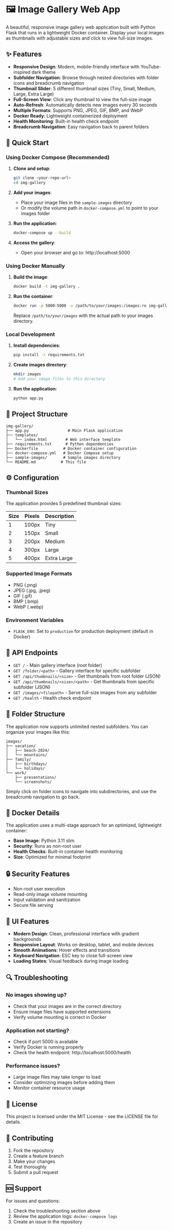 # 🖼️ Image Gallery Web App

A beautiful, responsive image gallery web application built with Python Flask that runs in a lightweight Docker container. Display your local images as thumbnails with adjustable sizes and click to view full-size images.

## ✨ Features

- **Responsive Design**: Modern, mobile-friendly interface with YouTube-inspired dark theme
- **Subfolder Navigation**: Browse through nested directories with folder icons and breadcrumb navigation
- **Thumbnail Slider**: 5 different thumbnail sizes (Tiny, Small, Medium, Large, Extra Large)
- **Full-Screen View**: Click any thumbnail to view the full-size image
- **Auto-Refresh**: Automatically detects new images every 30 seconds
- **Multiple Formats**: Supports PNG, JPEG, GIF, BMP, and WebP
- **Docker Ready**: Lightweight containerized deployment
- **Health Monitoring**: Built-in health check endpoint
- **Breadcrumb Navigation**: Easy navigation back to parent folders

## 🚀 Quick Start

### Using Docker Compose (Recommended)

1. **Clone and setup**:
   ```bash
   git clone <your-repo-url>
   cd img-gallery
   ```

2. **Add your images**:
   - Place your image files in the `sample-images` directory
   - Or modify the volume path in `docker-compose.yml` to point to your images folder

3. **Run the application**:
   ```bash
   docker-compose up --build
   ```

4. **Access the gallery**:
   - Open your browser and go to: http://localhost:5000

### Using Docker Manually

1. **Build the image**:
   ```bash
   docker build -t img-gallery .
   ```

2. **Run the container**:
   ```bash
   docker run -p 5000:5000 -v /path/to/your/images:/images:ro img-gallery
   ```
   
   Replace `/path/to/your/images` with the actual path to your images directory.

### Local Development

1. **Install dependencies**:
   ```bash
   pip install -r requirements.txt
   ```

2. **Create images directory**:
   ```bash
   mkdir images
   # Add your image files to this directory
   ```

3. **Run the application**:
   ```bash
   python app.py
   ```

## 📁 Project Structure

```
img-gallery/
├── app.py                 # Main Flask application
├── templates/
│   └── index.html        # Web interface template
├── requirements.txt      # Python dependencies
├── Dockerfile           # Docker container configuration
├── docker-compose.yml   # Docker Compose setup
├── sample-images/       # Sample images directory
└── README.md           # This file
```

## ⚙️ Configuration

### Thumbnail Sizes

The application provides 5 predefined thumbnail sizes:

| Size | Pixels | Description |
|------|--------|-------------|
| 1    | 100px  | Tiny        |
| 2    | 150px  | Small       |
| 3    | 200px  | Medium      |
| 4    | 300px  | Large       |
| 5    | 400px  | Extra Large |

### Supported Image Formats

- PNG (.png)
- JPEG (.jpg, .jpeg)
- GIF (.gif)
- BMP (.bmp)
- WebP (.webp)

### Environment Variables

- `FLASK_ENV`: Set to `production` for production deployment (default in Docker)

## 🔧 API Endpoints

- `GET /` - Main gallery interface (root folder)
- `GET /folder/<path>` - Gallery interface for specific subfolder
- `GET /api/thumbnails/<size>` - Get thumbnails from root folder (JSON)
- `GET /api/thumbnails/<size>/<path>` - Get thumbnails from specific subfolder (JSON)
- `GET /images/<filepath>` - Serve full-size images from any subfolder
- `GET /health` - Health check endpoint

## 📁 Folder Structure

The application now supports unlimited nested subfolders. You can organize your images like this:

```
images/
├── vacation/
│   ├── beach-2024/
│   └── mountains/
├── family/
│   ├── birthdays/
│   └── holidays/
└── work/
    ├── presentations/
    └── screenshots/
```

Simply click on folder icons to navigate into subdirectories, and use the breadcrumb navigation to go back.

## 🐳 Docker Details

The application uses a multi-stage approach for an optimized, lightweight container:

- **Base Image**: Python 3.11 slim
- **Security**: Runs as non-root user
- **Health Checks**: Built-in container health monitoring
- **Size**: Optimized for minimal footprint

## 🔒 Security Features

- Non-root user execution
- Read-only image volume mounting
- Input validation and sanitization
- Secure file serving

## 🎨 UI Features

- **Modern Design**: Clean, professional interface with gradient backgrounds
- **Responsive Layout**: Works on desktop, tablet, and mobile devices
- **Smooth Animations**: Hover effects and transitions
- **Keyboard Navigation**: ESC key to close full-screen view
- **Loading States**: Visual feedback during image loading

## 🔍 Troubleshooting

### No images showing up?
- Check that your images are in the correct directory
- Ensure image files have supported extensions
- Verify volume mounting is correct in Docker

### Application not starting?
- Check if port 5000 is available
- Verify Docker is running properly
- Check the health endpoint: http://localhost:5000/health

### Performance issues?
- Large image files may take longer to load
- Consider optimizing images before adding them
- Monitor container resource usage

## 📝 License

This project is licensed under the MIT License - see the LICENSE file for details.

## 🤝 Contributing

1. Fork the repository
2. Create a feature branch
3. Make your changes
4. Test thoroughly
5. Submit a pull request

## 🆘 Support

For issues and questions:
1. Check the troubleshooting section above
2. Review the application logs: `docker-compose logs`
3. Create an issue in the repository